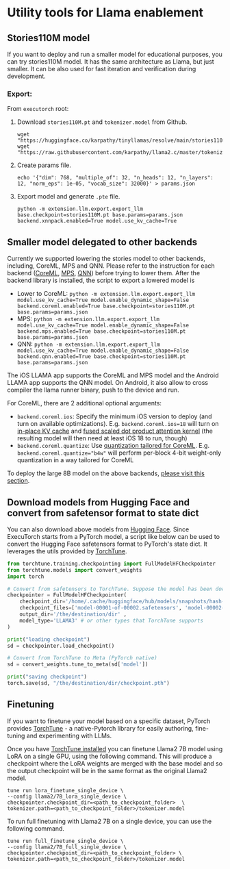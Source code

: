 # Utility tools for Llama enablement

## Stories110M model

If you want to deploy and run a smaller model for educational purposes, you can try stories110M model. It has the same architecture as Llama, but just smaller. It can be also used for fast iteration and verification during development.

### Export:

From `executorch` root:

1. Download `stories110M.pt` and `tokenizer.model` from Github.
    ```
    wget "https://huggingface.co/karpathy/tinyllamas/resolve/main/stories110M.pt"
    wget "https://raw.githubusercontent.com/karpathy/llama2.c/master/tokenizer.model"
    ```
2. Create params file.
    ```
    echo '{"dim": 768, "multiple_of": 32, "n_heads": 12, "n_layers": 12, "norm_eps": 1e-05, "vocab_size": 32000}' > params.json
    ```
3. Export model and generate `.pte` file.
    ```
    python -m extension.llm.export.export_llm base.checkpoint=stories110M.pt base.params=params.json backend.xnnpack.enabled=True model.use_kv_cache=True
    ```

## Smaller model delegated to other backends

Currently we supported lowering the stories model to other backends, including, CoreML, MPS and QNN. Please refer to the instruction
for each backend ([CoreML](https://pytorch.org/executorch/main/backends-coreml), [MPS](https://pytorch.org/executorch/main/backends-mps), [QNN](https://pytorch.org/executorch/main/backends-qualcomm)) before trying to lower them. After the backend library is installed, the script to export a lowered model is

- Lower to CoreML: `python -m extension.llm.export.export_llm model.use_kv_cache=True model.enable_dynamic_shape=False backend.coreml.enabled=True base.checkpoint=stories110M.pt base.params=params.json`
- MPS: `python -m extension.llm.export.export_llm model.use_kv_cache=True model.enable_dynamic_shape=False backend.mps.enabled=True base.checkpoint=stories110M.pt base.params=params.json`
- QNN: `python -m extension.llm.export.export_llm model.use_kv_cache=True model.enable_dynamic_shape=False backend.qnn.enabled=True base.checkpoint=stories110M.pt base.params=params.json`

The iOS LLAMA app supports the CoreML and MPS model and the Android LLAMA app supports the QNN model. On Android, it also allow to cross compiler the llama runner binary, push to the device and run.

For CoreML, there are 2 additional optional arguments:
* `backend.coreml.ios`: Specify the minimum iOS version to deploy (and turn on available optimizations). E.g. `backend.coreml.ios=18` will turn on [in-place KV cache](https://developer.apple.com/documentation/coreml/mlstate?language=objc) and [fused scaled dot product attention kernel](https://apple.github.io/coremltools/source/coremltools.converters.mil.mil.ops.defs.html#coremltools.converters.mil.mil.ops.defs.iOS18.transformers.scaled_dot_product_attention) (the resulting model will then need at least iOS 18 to run, though)
* `backend.coreml.quantize`: Use [quantization tailored for CoreML](https://apple.github.io/coremltools/docs-guides/source/opt-quantization-overview.html). E.g. `backend.coreml.quantize="b4w"` will perform per-block 4-bit weight-only quantization in a way tailored for CoreML

To deploy the large 8B model on the above backends, [please visit this section](non_cpu_backends.md).

## Download models from Hugging Face and convert from safetensor format to state dict

You can also download above models from [Hugging Face](https://huggingface.co/). Since ExecuTorch starts from a PyTorch model, a script like below can be used to convert the Hugging Face safetensors format to PyTorch's state dict. It leverages the utils provided by [TorchTune](https://github.com/pytorch/torchtune).


```Python
from torchtune.training.checkpointing import FullModelHFCheckpointer
from torchtune.models import convert_weights
import torch

# Convert from safetensors to TorchTune. Suppose the model has been downloaded from Hugging Face
checkpointer = FullModelHFCheckpointer(
    checkpoint_dir='/home/.cache/huggingface/hub/models/snapshots/hash-number',
    checkpoint_files=['model-00001-of-00002.safetensors', 'model-00002-of-00002.safetensors'],
    output_dir='/the/destination/dir' ,
    model_type='LLAMA3' # or other types that TorchTune supports
)

print("loading checkpoint")
sd = checkpointer.load_checkpoint()

# Convert from TorchTune to Meta (PyTorch native)
sd = convert_weights.tune_to_meta(sd['model'])

print("saving checkpoint")
torch.save(sd, "/the/destination/dir/checkpoint.pth")
```

## Finetuning

If you want to finetune your model based on a specific dataset, PyTorch provides [TorchTune](https://github.com/pytorch/torchtune) - a native-Pytorch library for easily authoring, fine-tuning and experimenting with LLMs.

Once you have [TorchTune installed](https://github.com/pytorch/torchtune?tab=readme-ov-file#get-started) you can finetune Llama2 7B model using LoRA on a single GPU, using the following command. This will produce a checkpoint where the LoRA weights are merged with the base model and so the output checkpoint will be in the same format as the original Llama2 model.

```
tune run lora_finetune_single_device \
--config llama2/7B_lora_single_device \
checkpointer.checkpoint_dir=<path_to_checkpoint_folder>  \
tokenizer.path=<path_to_checkpoint_folder>/tokenizer.model
```

To run full finetuning with Llama2 7B on a single device, you can use the following command.

```
tune run full_finetune_single_device \
--config llama2/7B_full_single_device \
checkpointer.checkpoint_dir=<path_to_checkpoint_folder> \
tokenizer.path=<path_to_checkpoint_folder>/tokenizer.model
```
